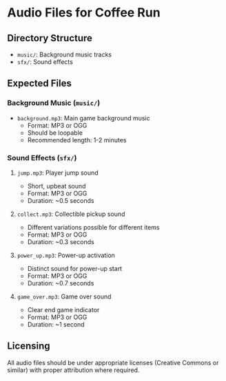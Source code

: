 # Audio Files for Coffee Run

## Directory Structure
- `music/`: Background music tracks
- `sfx/`: Sound effects

## Expected Files

### Background Music (`music/`)
- `background.mp3`: Main game background music
  - Format: MP3 or OGG
  - Should be loopable
  - Recommended length: 1-2 minutes

### Sound Effects (`sfx/`)
1. `jump.mp3`: Player jump sound
   - Short, upbeat sound
   - Format: MP3 or OGG
   - Duration: ~0.5 seconds

2. `collect.mp3`: Collectible pickup sound
   - Different variations possible for different items
   - Format: MP3 or OGG
   - Duration: ~0.3 seconds

3. `power_up.mp3`: Power-up activation
   - Distinct sound for power-up start
   - Format: MP3 or OGG
   - Duration: ~0.7 seconds

4. `game_over.mp3`: Game over sound
   - Clear end game indicator
   - Format: MP3 or OGG
   - Duration: ~1 second

## Licensing
All audio files should be under appropriate licenses (Creative Commons or similar) with proper attribution where required.
